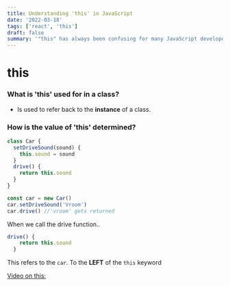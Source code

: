 ```yaml
---
title: Understanding 'this' in JavaScript
date: '2022-03-18'
tags: ['react', 'this']
draft: false
summary: '"this" has always been confusing for many JavaScript developers, but this post will hopefully shed some light on it. '
---
```


# this

### What is 'this' used for in a class?

- Is used to refer back to the **instance** of a class.

### How is the value of 'this' determined?

```js
class Car {
  setDriveSound(sound) {
    this.sound = sound
  }
  drive() {
    return this.sound
  }
}

const car = new Car()
car.setDriveSound('Vroom')
car.drive() //'vroom' gets returned
```

When we call the drive function..

```js
drive() {
    return this.sound
  }
```

This refers to the `car`. To the **LEFT** of the `this` keyword

[Video on this:](https://www.udemy.com/course/react-redux/learn/lecture/12531282#content)

